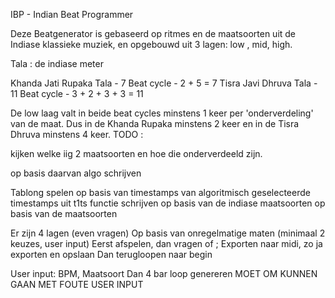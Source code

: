 IBP - Indian Beat Programmer

Deze Beatgenerator is gebaseerd op ritmes en de maatsoorten uit de Indiase klassieke muziek, en opgebouwd uit 3 lagen: low , mid, high.

Tala : de indiase meter

Khanda Jati Rupaka Tala - 7  Beat cycle - 2 + 5         = 7
Tisra Javi Dhruva Tala  - 11 Beat cycle - 3 + 2 + 3 + 3 = 11

De low laag valt in beide beat cycles minstens 1 keer per 'onderverdeling' van de maat. Dus in de Khanda Rupaka minstens 2 keer en in de Tisra Dhruva minstens 4 keer.
TODO :


  kijken welke iig 2 maatsoorten en hoe die onderverdeeld zijn.

  op basis daarvan algo schrijven



  Tablong spelen op basis van timestamps van algoritmisch geselecteerde timestamps uit t1ts
  functie schrijven op basis van de indiase maatsoorten op basis van de maatsoorten


Er zijn 4 lagen (even vragen)
Op basis van onregelmatige maten (minimaal 2 keuzes, user input)
Eerst afspelen, dan vragen of ;
Exporten naar midi, zo ja exporten en opslaan
Dan terugloopen naar begin

User input: BPM, Maatsoort
Dan
4 bar loop genereren
MOET OM KUNNEN GAAN MET FOUTE USER INPUT
